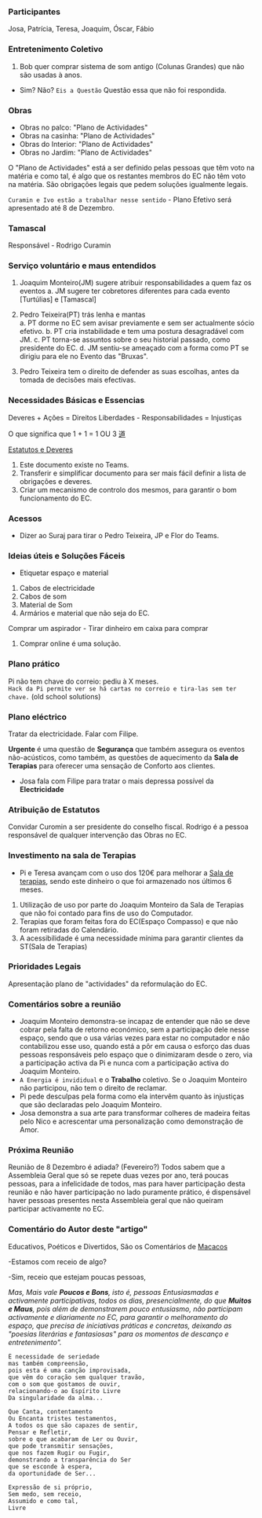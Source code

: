### Participantes

Josa, Patrícia, Teresa, Joaquim, Óscar, Fábio

### Entretenimento Coletivo

1. Bob quer comprar sistema de som antigo (Colunas Grandes) que não são usadas à anos.
  - Sim? Não? `Eis a Questão` Questão essa que não foi respondida. 

### Obras 

- Obras no palco: "Plano de Actividades" 
- Obras na casinha: "Plano de Actividades"
- Obras do Interior: "Plano de Actividades"
- Obras no Jardim: "Plano de Actividades"

O "Plano de Actividades" está a ser definido pelas pessoas que têm voto na matéria e como tal, é algo que os restantes membros do EC não têm voto na matéria. São obrigações legais que pedem soluções igualmente legais. 

`Curamin e Ivo estão a trabalhar nesse sentido` - Plano Efetivo será apresentado até 8 de Dezembro.

### Tamascal 

Responsável - Rodrigo Curamin

### Serviço voluntário e maus entendidos

1. Joaquim Monteiro(JM) sugere atribuir responsabilidades a quem faz os eventos
  a. JM sugere ter cobretores diferentes para cada evento [Turtúlias] e [Tamascal]

3. Pedro Teixeira(PT) trás lenha e mantas  
  a. PT dorme no EC sem avisar previamente e sem ser actualmente sócio efetivo.
  b. PT cria instabilidade e tem uma postura desagradável com JM.
  c. PT torna-se assuntos sobre o seu historial passado, como presidente do EC. 
  d. JM sentiu-se ameaçado com a forma como PT se dirigiu para ele no Evento das "Bruxas". 

4. Pedro Teixeira tem o direito de defender as suas escolhas, antes da tomada de decisões mais efectivas.  

### Necessidades Básicas e Essencias

Deveres + Ações = Direitos 
Liberdades - Responsabilidades = Injustiças

O que significa que 1 + 1 = 1 OU 3 [道](https://art.odicforcesounds.com/pages/YinYang/Dao/index.html)

[Estatutos e Deveres](https://github.com/EspacoCompasso/Estatutos_e_Deveres)

1. Este documento existe no Teams. 
2. Transferir e simplificar documento para ser mais fácil definir a lista de obrigações e deveres. 
3. Criar um mecanismo de controlo dos mesmos, para garantir o bom funcionamento do EC. 

### Acessos 

- Dizer ao Suraj para tirar o Pedro Teixeira, JP e Flor do Teams. 

### Ideias úteis e Soluções Fáceis

- Etiquetar espaço e material 

1. Cabos de electricidade
5. Cabos de som
6. Material de Som
7. Armários e material que não seja do EC. 

Comprar um aspirador - Tirar dinheiro em caixa para comprar
1. Comprar online é uma solução. 

### Plano prático

Pi não tem chave do correio: pediu à X meses.  
`Hack da Pi permite ver se há cartas no correio e tira-las sem ter chave.`  (old school solutions)

### Plano eléctrico 

Tratar da electricidade. Falar com Filipe. 

**Urgente** é uma questão de **Segurança** que também assegura os eventos não-acústicos, como também, as questões de aquecimento da **Sala de Terapias** para oferecer uma sensação de Conforto aos clientes. 

- Josa fala com Filipe para tratar o mais depressa possível da **Electricidade**

### Atribuição de Estatutos
Convidar Curomin a ser presidente do conselho fiscal.
Rodrigo é a pessoa responsável de qualquer intervenção das Obras no EC. 

### Investimento na sala de Terapias
- Pi e Teresa avançam com o uso dos 120€ para melhorar a [Sala de terapias](https://github.com/EspacoCompasso/Terapy_Room), sendo este dinheiro o que foi armazenado nos últimos 6 meses.
1. Utilização de uso por parte do Joaquim Monteiro da Sala de Terapias que não foi contado para fins de uso do Computador. 
2. Terapias que foram feitas fora do EC(Espaço Compasso) e que não foram retiradas do Calendário.
3. A acessibilidade é uma necessidade mínima para garantir clientes da ST(Sala de Terapias)

### Prioridades Legais
Apresentação plano de "actividades" da reformulação do EC. 

### Comentários sobre a reunião
- Joaquim Monteiro demonstra-se incapaz de entender que não se deve cobrar pela falta de retorno económico, sem a participação dele nesse espaço, sendo que o usa várias vezes para estar no computador e não contabilizou esse uso, quando está a pôr em causa o esforço das duas pessoas responsáveis pelo espaço que o dinimizaram desde o zero, via a participação activa da Pi e nunca com a participação activa do Joaquim Monteiro.  
- `A Energia é invididual` e o **Trabalho** coletivo. Se o Joaquim Monteiro não participou, não tem o direito de reclamar. 
- Pi pede desculpas pela forma como ela intervêm quanto às injustiças que são declaradas pelo Joaquim Monteiro. 
- Josa demonstra a sua arte para transformar colheres de madeira feitas pelo Nico e acrescentar uma personalização como demonstração de Amor. 

### Próxima Reunião

Reunião de 8 Dezembro é adiada? (Fevereiro?) 
Todos sabem que a Assembleia Geral que só se repete duas vezes por ano, terá poucas pessoas, para a infelicidade de todos, mas para haver participação desta reunião e não haver participação no lado puramente prático, é dispensável haver pessoas presentes nesta Assembleia geral que não queiram participar activamente no EC.

### Comentário do Autor  deste "artigo"

Educativos, 
Poéticos e Divertidos, 
São os Comentários de [Macacos](https://github.com/DaoExpression)

-Estamos com receio de algo? 

-Sim, receio que estejam poucas pessoas, 

_Mas, Mais vale **Poucos e Bons**, isto é, pessoas *Entusiasmadas* e *activamente participativas*, todos os dias, presencialmente,  do que **Muitos e Maus**, pois além de demonstrarem pouco entusiasmo, não participam activamente e diariamente no EC, para garantir o melhoramento do espaço, que precisa de iniciativas práticas e concretas, deixando as "poesias literárias e fantasiosas" para os momentos de descanço e entretenimento"._

```
É necessidade de seriedade 
mas também compreensão, 
pois esta é uma canção improvisada, 
que vêm do coração sem qualquer travão, 
com o som que gostamos de ouvir, 
relacionando-o ao Espírito Livre 
Da singularidade da alma... 

Que Canta, contentamento
Ou Encanta tristes testamentos, 
A todos os que são capazes de sentir, 
Pensar e Refletir, 
sobre o que acabaram de Ler ou Ouvir,
que pode transmitir sensações,
que nos fazem Rugir ou Fugir,
demonstrando a transparência do Ser
que se esconde à espera, 
da oportunidade de Ser... 

Expressão de si próprio, 
Sem medo, sem receio,
Assumido e como tal,
Livre
```
